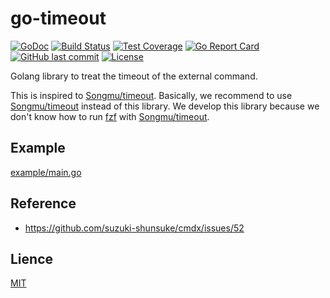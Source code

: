 # go-timeout

[![GoDoc](http://img.shields.io/badge/go-documentation-blue.svg?style=flat-square)](http://godoc.org/github.com/suzuki-shunsuke/go-timeout/timeout)
[![Build Status](https://cloud.drone.io/api/badges/suzuki-shunsuke/go-timeout/status.svg)](https://cloud.drone.io/suzuki-shunsuke/go-timeout)
[![Test Coverage](https://api.codeclimate.com/v1/badges/3d3b9a00cbd9a9188962/test_coverage)](https://codeclimate.com/github/suzuki-shunsuke/go-timeout/test_coverage)
[![Go Report Card](https://goreportcard.com/badge/github.com/suzuki-shunsuke/go-timeout)](https://goreportcard.com/report/github.com/suzuki-shunsuke/go-timeout)
[![GitHub last commit](https://img.shields.io/github/last-commit/suzuki-shunsuke/go-timeout.svg)](https://github.com/suzuki-shunsuke/go-timeout)
[![License](http://img.shields.io/badge/license-mit-blue.svg?style=flat-square)](https://raw.githubusercontent.com/suzuki-shunsuke/go-timeout/main/LICENSE)

Golang library to treat the timeout of the external command.

This is inspired to [Songmu/timeout](https://github.com/Songmu/timeout).
Basically, we recommend to use [Songmu/timeout](https://github.com/Songmu/timeout) instead of this library.
We develop this library because we don't know how to run [fzf](https://github.com/junegunn/fzf) with [Songmu/timeout](https://github.com/Songmu/timeout).

## Example

[example/main.go](example/main.go)

## Reference

* https://github.com/suzuki-shunsuke/cmdx/issues/52

## Lience

[MIT](LICENSE)
